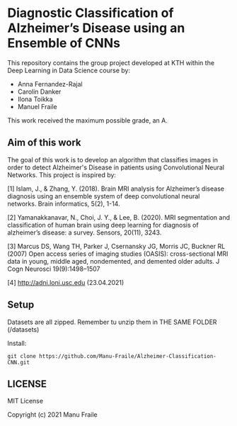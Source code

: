 # Diagnostic Classification of Alzheimer’s Disease using an Ensemble of CNNs

This repository contains the group project developed at KTH within the Deep Learning in Data Science course by:
- Anna Fernandez-Rajal
- Carolin Danker
- Ilona Toikka
- Manuel Fraile

This work received the maximum possible grade, an A.

## Aim of this work
The goal of this work is to develop an algorithm that classifies images in order to detect Alzheimer's Disease in patients using Convolutional Neural Networks. This project is inspired by:

[1] Islam, J., & Zhang, Y. (2018). Brain MRI analysis for Alzheimer’s disease diagnosis using an ensemble system of deep convolutional neural networks. Brain informatics, 5(2), 1-14.

[2] Yamanakkanavar, N., Choi, J. Y., & Lee, B. (2020). MRI segmentation and classification of human brain using deep learning for diagnosis of alzheimer’s disease: a survey. Sensors, 20(11), 3243.

[3] Marcus DS, Wang TH, Parker J, Csernansky JG, Morris JC, Buckner RL (2007) Open access series of imaging studies (OASIS): cross-sectional MRI data in young, middle aged, nondemented, and demented older adults. J Cogn Neurosci 19(9):1498–1507

[4] http://adni.loni.usc.edu (23.04.2021)

## Setup
Datasets are all zipped. Remember tu unzip them in THE SAME FOLDER (/datasets)

Install: 
```
git clone https://github.com/Manu-Fraile/Alzheimer-Classification-CNN.git
```

## LICENSE
MIT License

Copyright (c) 2021 Manu Fraile
